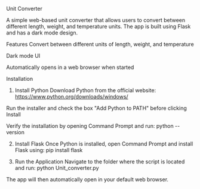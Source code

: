 Unit Converter

A simple web-based unit converter that allows users to convert between different length, weight, and temperature units. The app is built using Flask and has a dark mode design.

Features
Convert between different units of length, weight, and temperature

Dark mode UI

Automatically opens in a web browser when started

Installation
1. Install Python
Download Python from the official website: https://www.python.org/downloads/windows/

Run the installer and check the box "Add Python to PATH" before clicking Install

Verify the installation by opening Command Prompt and run:
python --version

2. Install Flask
Once Python is installed, open Command Prompt and install Flask using:
pip install flask

4. Run the Application
Navigate to the folder where the script is located and run:
python Unit_converter.py

The app will then automatically open in your default web browser.

